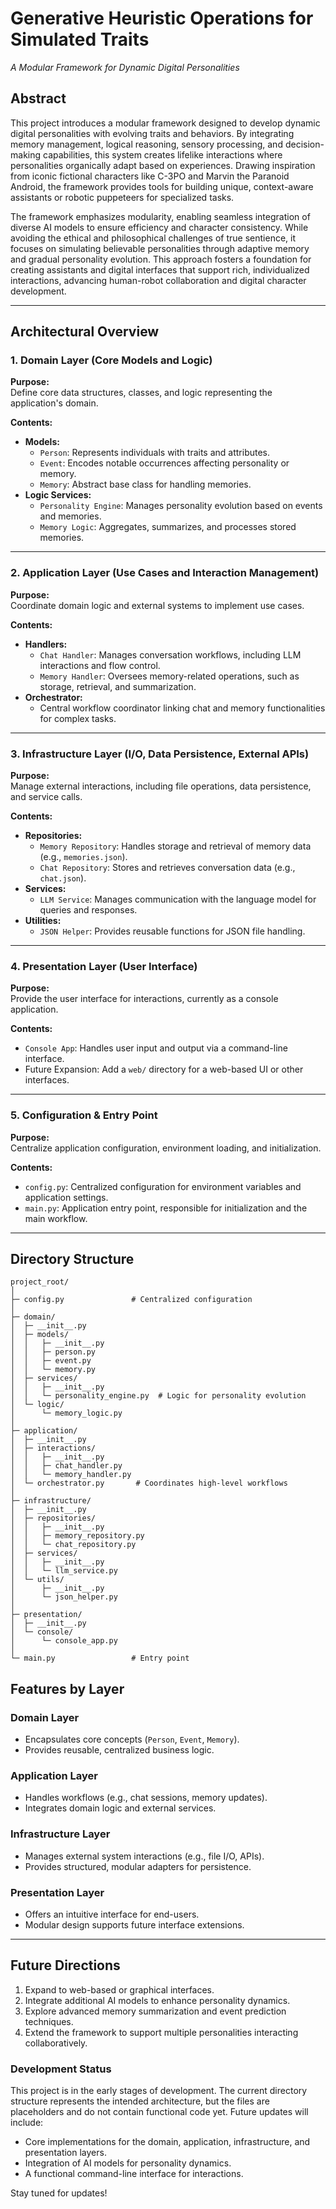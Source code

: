 # Generative Heuristic Operations for Simulated Traits
*A Modular Framework for Dynamic Digital Personalities*

## **Abstract**

This project introduces a modular framework designed to develop dynamic digital personalities with evolving traits and behaviors. By integrating memory management, logical reasoning, sensory processing, and decision-making capabilities, this system creates lifelike interactions where personalities organically adapt based on experiences. Drawing inspiration from iconic fictional characters like C-3PO and Marvin the Paranoid Android, the framework provides tools for building unique, context-aware assistants or robotic puppeteers for specialized tasks.

The framework emphasizes modularity, enabling seamless integration of diverse AI models to ensure efficiency and character consistency. While avoiding the ethical and philosophical challenges of true sentience, it focuses on simulating believable personalities through adaptive memory and gradual personality evolution. This approach fosters a foundation for creating assistants and digital interfaces that support rich, individualized interactions, advancing human-robot collaboration and digital character development.

---

## **Architectural Overview**

### **1. Domain Layer (Core Models and Logic)**

**Purpose:**  
Define core data structures, classes, and logic representing the application's domain.

**Contents:**  
- **Models:**  
  - `Person`: Represents individuals with traits and attributes.  
  - `Event`: Encodes notable occurrences affecting personality or memory.  
  - `Memory`: Abstract base class for handling memories.  
- **Logic Services:**  
  - `Personality Engine`: Manages personality evolution based on events and memories.  
  - `Memory Logic`: Aggregates, summarizes, and processes stored memories.  

---

### **2. Application Layer (Use Cases and Interaction Management)**

**Purpose:**  
Coordinate domain logic and external systems to implement use cases.

**Contents:**  
- **Handlers:**  
  - `Chat Handler`: Manages conversation workflows, including LLM interactions and flow control.  
  - `Memory Handler`: Oversees memory-related operations, such as storage, retrieval, and summarization.  
- **Orchestrator:**  
  - Central workflow coordinator linking chat and memory functionalities for complex tasks.  

---

### **3. Infrastructure Layer (I/O, Data Persistence, External APIs)**

**Purpose:**  
Manage external interactions, including file operations, data persistence, and service calls.

**Contents:**  
- **Repositories:**  
  - `Memory Repository`: Handles storage and retrieval of memory data (e.g., `memories.json`).  
  - `Chat Repository`: Stores and retrieves conversation data (e.g., `chat.json`).  
- **Services:**  
  - `LLM Service`: Manages communication with the language model for queries and responses.  
- **Utilities:**  
  - `JSON Helper`: Provides reusable functions for JSON file handling.  

---

### **4. Presentation Layer (User Interface)**

**Purpose:**  
Provide the user interface for interactions, currently as a console application.

**Contents:**  
- `Console App`: Handles user input and output via a command-line interface.  
- Future Expansion: Add a `web/` directory for a web-based UI or other interfaces.  

---

### **5. Configuration & Entry Point**

**Purpose:**  
Centralize application configuration, environment loading, and initialization.

**Contents:**  
- `config.py`: Centralized configuration for environment variables and application settings.  
- `main.py`: Application entry point, responsible for initialization and the main workflow.

---

## **Directory Structure**

```plaintext
project_root/
│
├─ config.py               # Centralized configuration
│
├─ domain/
│  ├─ __init__.py
│  ├─ models/
│  │   ├─ __init__.py
│  │   ├─ person.py
│  │   ├─ event.py
│  │   └─ memory.py
│  ├─ services/
│  │   ├─ __init__.py
│  │   └─ personality_engine.py  # Logic for personality evolution
│  └─ logic/
│      └─ memory_logic.py
│
├─ application/
│  ├─ __init__.py
│  ├─ interactions/
│  │   ├─ __init__.py
│  │   ├─ chat_handler.py
│  │   └─ memory_handler.py
│  └─ orchestrator.py       # Coordinates high-level workflows
│
├─ infrastructure/
│  ├─ __init__.py
│  ├─ repositories/
│  │   ├─ __init__.py
│  │   ├─ memory_repository.py
│  │   └─ chat_repository.py
│  ├─ services/
│  │   ├─ __init__.py
│  │   └─ llm_service.py
│  └─ utils/
│      ├─ __init__.py
│      └─ json_helper.py
│
├─ presentation/
│  ├─ __init__.py
│  └─ console/
│      └─ console_app.py
│
└─ main.py                 # Entry point
```

## **Features by Layer**

### **Domain Layer**
- Encapsulates core concepts (`Person`, `Event`, `Memory`).
- Provides reusable, centralized business logic.

### **Application Layer**
- Handles workflows (e.g., chat sessions, memory updates).
- Integrates domain logic and external services.

### **Infrastructure Layer**
- Manages external system interactions (e.g., file I/O, APIs).
- Provides structured, modular adapters for persistence.

### **Presentation Layer**
- Offers an intuitive interface for end-users.
- Modular design supports future interface extensions.

---

## **Future Directions**
1. Expand to web-based or graphical interfaces.  
2. Integrate additional AI models to enhance personality dynamics.  
3. Explore advanced memory summarization and event prediction techniques.  
4. Extend the framework to support multiple personalities interacting collaboratively.  



### Development Status

This project is in the early stages of development. The current directory structure represents the intended architecture, but the files are placeholders and do not contain functional code yet. Future updates will include:

- Core implementations for the domain, application, infrastructure, and presentation layers.
- Integration of AI models for personality dynamics.
- A functional command-line interface for interactions.

Stay tuned for updates!
